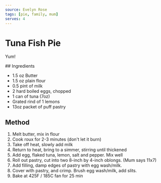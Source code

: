 ```yaml
---
source: Evelyn Rose
tags: [pie, family, mum]
serves: 4
---
```


# Tuna Fish Pie

Yum!

## Ingredients

- 1.5 oz Butter
- 1.5 oz plain flour
- 0.5 pint of milk
- 2 hard boiled eggs, chopped
- 1 can of tuna (7oz)
- Grated rind of 1 lemons
- 13oz packet of puff pastry

## Method

1. Melt butter, mix in flour
2. Cook roux for 2-3 minutes (don't let it burn)
3. Take off heat, slowly add milk
4. Return to heat, bring to a simmer, stirring until thickened
5. Add egg, flaked tuna, lemon, salt and pepper. Mix well
6. Roll out pastry, cut into two 8-inch by 4-inch oblongs. (Mum says 11x7)
7. Add filling, damp edges of pastry with egg wash/milk.
8. Cover with pastry, and crimp. Brush egg wash/milk, add slits.
9. Bake at 425F / 185C fan for 25 min

